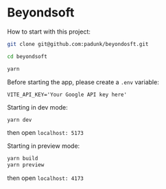 # Beyondsoft

How to start with this project:

```bash
git clone git@github.com:padunk/beyondosft.git

cd beyondsoft

yarn
```

Before starting the app, please create a `.env` variable:

```env
VITE_API_KEY='Your Google API key here'
```

Starting in dev mode:

```bash
yarn dev
```

then open `localhost: 5173`

Starting in preview mode:

```bash
yarn build
yarn preview
```

then open `localhost: 4173`
